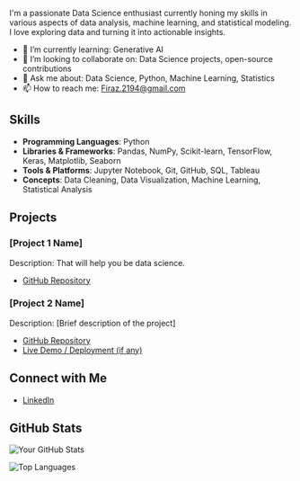 I'm a passionate Data Science enthusiast currently honing my skills in various aspects of data analysis, machine learning, and statistical modeling. I love exploring data and turning it into actionable insights.

- 🌱 I’m currently learning: Generative AI
- 👯 I’m looking to collaborate on: Data Science projects, open-source contributions
- 💬 Ask me about: Data Science, Python, Machine Learning, Statistics
- 📫 How to reach me: Firaz.2194@gmail.com

## Skills

- **Programming Languages**: Python
- **Libraries & Frameworks**: Pandas, NumPy, Scikit-learn, TensorFlow, Keras, Matplotlib, Seaborn
- **Tools & Platforms**: Jupyter Notebook, Git, GitHub, SQL, Tableau
- **Concepts**: Data Cleaning, Data Visualization, Machine Learning, Statistical Analysis

## Projects

### [Project 1 Name]
Description: That will help you be data science.
- [GitHub Repository](https://github.com/FirazOztrk/Data-Science)


### [Project 2 Name]
Description: [Brief description of the project]
- [GitHub Repository](link-to-repo)
- [Live Demo / Deployment (if any)](link-to-live-demo)

## Connect with Me

- [LinkedIn](https://www.linkedin.com/in/f%C4%B1raz-%C3%B6zt%C3%BCrk-68b52430b/)

## GitHub Stats

![Your GitHub Stats](https://github-readme-stats.vercel.app/api?username=your-github-username&show_icons=true&theme=radical)

![Top Languages](https://github-readme-stats.vercel.app/api/top-langs/?username=your-github-username&layout=compact&theme=radical)

